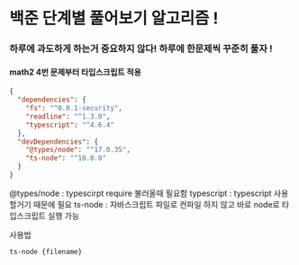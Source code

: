 # 백준 단계별 풀어보기 알고리즘 !

### 하루에 과도하게 하는거 중요하지 않다! 하루에 한문제씩 꾸준히 풀자 !

#### math2 4번 문제부터 타입스크립트 적용

```json
{
  "dependencies": {
    "fs": "^0.0.1-security",
    "readline": "^1.3.0",
    "typescript": "^4.6.4"
  },
  "devDependencies": {
    "@types/node": "^17.0.35",
    "ts-node": "^10.8.0"
  }
}
```

@types/node : typescirpt require 불러올때 필요함
typescript : typescript 사용할거기 때문에 필요
ts-node : 자바스크립트 파일로 컨파일 하지 않고 바로 node로 타입스크립트 실행 가능

사용법

```terminal
ts-node {filename}
```
